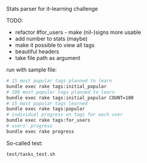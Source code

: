 Stats parser for it-learning challenge

TODO:  
- refactor #for_users - make (nil-)signs more usable
- add number to stats (maybe)
- make it possible to view all tags
- beautiful headers
- take file path as argument

run with sample file:
```bash
# 15 most popular tags planned to learn
bundle exec rake tags:initial_popular
# 100 most popular tags planned to learn
bundle exec rake tags:initial_popular COUNT=100
# 15 most popular tags learned
bundle exec rake tags:popular
# individual progress on tags for each user
bundle exec rake tags:for_users
# users' progress
bundle exec rake progress
```

So-called test:
```bash
test/tasks_test.sh
```
